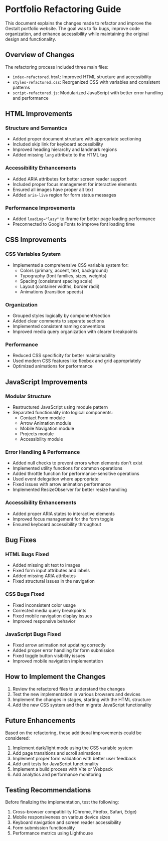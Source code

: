 # Portfolio Refactoring Guide

This document explains the changes made to refactor and improve the Gestalt portfolio website. The goal was to fix bugs, improve code organization, and enhance accessibility while maintaining the original design and functionality.

## Overview of Changes

The refactoring process included three main files:
- `index-refactored.html`: Improved HTML structure and accessibility
- `styles-refactored.css`: Reorganized CSS with variables and consistent patterns
- `script-refactored.js`: Modularized JavaScript with better error handling and performance

## HTML Improvements

### Structure and Semantics
- Added proper document structure with appropriate sectioning
- Included skip link for keyboard accessibility
- Improved heading hierarchy and landmark regions
- Added missing `lang` attribute to the HTML tag

### Accessibility Enhancements
- Added ARIA attributes for better screen reader support
- Included proper focus management for interactive elements
- Ensured all images have proper alt text
- Added `aria-live` region for form status messages

### Performance Improvements
- Added `loading="lazy"` to iframe for better page loading performance
- Preconnected to Google Fonts to improve font loading time

## CSS Improvements

### CSS Variables System
- Implemented a comprehensive CSS variable system for:
  - Colors (primary, accent, text, background)
  - Typography (font families, sizes, weights)
  - Spacing (consistent spacing scale)
  - Layout (container widths, border radii)
  - Animations (transition speeds)

### Organization
- Grouped styles logically by component/section
- Added clear comments to separate sections
- Implemented consistent naming conventions
- Improved media query organization with clearer breakpoints

### Performance
- Reduced CSS specificity for better maintainability
- Used modern CSS features like flexbox and grid appropriately
- Optimized animations for performance

## JavaScript Improvements

### Modular Structure
- Restructured JavaScript using module pattern
- Separated functionality into logical components:
  - Contact Form module
  - Arrow Animation module
  - Mobile Navigation module
  - Projects module
  - Accessibility module

### Error Handling & Performance
- Added null checks to prevent errors when elements don't exist
- Implemented utility functions for common operations
- Added throttle function for performance-sensitive operations
- Used event delegation where appropriate
- Fixed issues with arrow animation performance
- Implemented ResizeObserver for better resize handling

### Accessibility Enhancements
- Added proper ARIA states to interactive elements
- Improved focus management for the form toggle
- Ensured keyboard accessibility throughout

## Bug Fixes

### HTML Bugs Fixed
- Added missing alt text to images
- Fixed form input attributes and labels
- Added missing ARIA attributes
- Fixed structural issues in the navigation

### CSS Bugs Fixed
- Fixed inconsistent color usage
- Corrected media query breakpoints
- Fixed mobile navigation display issues
- Improved responsive behavior

### JavaScript Bugs Fixed
- Fixed arrow animation not updating correctly
- Added proper error handling for form submission
- Fixed toggle button visibility issues
- Improved mobile navigation implementation

## How to Implement the Changes

1. Review the refactored files to understand the changes
2. Test the new implementation in various browsers and devices
3. Implement the changes in stages, starting with the HTML structure
4. Add the new CSS system and then migrate JavaScript functionality

## Future Enhancements

Based on the refactoring, these additional improvements could be considered:

1. Implement dark/light mode using the CSS variable system
2. Add page transitions and scroll animations
3. Implement proper form validation with better user feedback
4. Add unit tests for JavaScript functionality
5. Implement a build process with Vite or Webpack
6. Add analytics and performance monitoring

## Testing Recommendations

Before finalizing the implementation, test the following:

1. Cross-browser compatibility (Chrome, Firefox, Safari, Edge)
2. Mobile responsiveness on various device sizes
3. Keyboard navigation and screen reader accessibility
4. Form submission functionality
5. Performance metrics using Lighthouse
